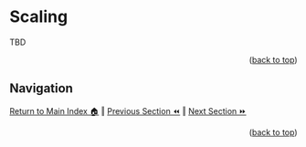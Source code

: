 Scaling
=============
TBD
<p align="right">(<a href="#readme-top">back to top</a>)</p>

## Navigation
[Return to Main Index 🏠](../readme.md) ‖
[Previous Section ⏪](./monitoring.md) ‖ [Next Section ⏩](./security.md)
<p align="right">(<a href="#readme-top">back to top</a>)</p>